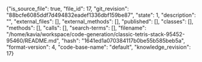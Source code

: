 {"is_source_file": true, "file_id": 17, "git_revision": "88bcfe6085ddf7d494832eadef1336dbf159be87", "state": 1, "description": "", "external_files": [], "external_methods": [], "published": [], "classes": [], "methods": [], "calls": [], "search-terms": [], "filename": "/home/kavia/workspace/code-generation/classic-tetris-stack-95452-95460/README.md", "hash": "1641ed1a070384117b0be55b585beb5a", "format-version": 4, "code-base-name": "default", "knowledge_revision": 17}